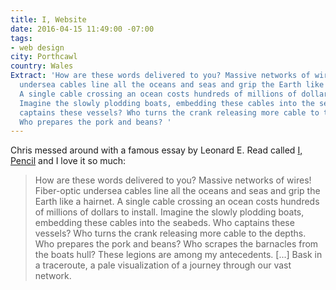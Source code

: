 ```yaml
---
title: I, Website
date: 2016-04-15 11:49:00 -07:00
tags:
- web design
city: Porthcawl
country: Wales
Extract: 'How are these words delivered to you? Massive networks of wires! Fiber-optic
  undersea cables line all the oceans and seas and grip the Earth like a hairnet.
  A single cable crossing an ocean costs hundreds of millions of dollars to install.
  Imagine the slowly plodding boats, embedding these cables into the seabeds. Who
  captains these vessels? Who turns the crank releasing more cable to the depths.
  Who prepares the pork and beans? '
---
```


Chris messed around with a famous essay by Leonard E. Read called [I, Pencil](https://en.wikisource.org/wiki/I,_Pencil) and I love it so much:

> How are these words delivered to you? Massive networks of wires! Fiber-optic undersea cables line all the oceans and seas and grip the Earth like a hairnet. A single cable crossing an ocean costs hundreds of millions of dollars to install. Imagine the slowly plodding boats, embedding these cables into the seabeds. Who captains these vessels? Who turns the crank releasing more cable to the depths. Who prepares the pork and beans? Who scrapes the barnacles from the boats hull? These legions are among my antecedents. [...] Bask in a traceroute, a pale visualization of a journey through our vast network.

